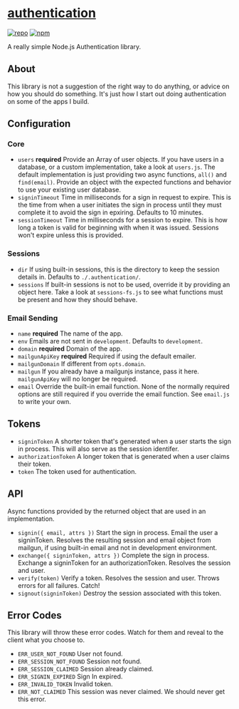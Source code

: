 # [authentication](https://github.com/ryanburnette/authentication)

[![repo](https://img.shields.io/badge/repository-Github-black.svg?style=flat-square)](https://github.com/ryanburnette/authentication)
[![npm](https://img.shields.io/badge/package-NPM-green.svg?style=flat-square)](https://www.npmjs.com/package/@ryanburnette/authentication)

A really simple Node.js Authentication library.

## About

This library is not a suggestion of the right way to do anything, or advice on
how you should do something. It's just how I start out doing authentication on
some of the apps I build.

## Configuration

### Core

- `users` **required** Provide an Array of user objects. If you have users in a
  database, or a custom implementation, take a look at `users.js`. The default
  implementation is just providing two async functions, `all()` and
  `find(email)`. Provide an object with the expected functions and behavior to
  use your existing user database.
- `signinTimeout` Time in milliseconds for a sign in request to expire. This is
  the time from when a user initiates the sign in process until they must
  complete it to avoid the sign in epxiring. Defaults to 10 minutes.
- `sessionTimeout` Time in milliseconds for a session to expire. This is how
  long a token is valid for beginning with when it was issued. Sessions won't
  expire unless this is provided.

### Sessions

- `dir` If using built-in sessions, this is the directory to keep the session
  details in. Defaults to `./.authentication/`.
- `sessions` If built-in sessions is not to be used, override it by providing an
  object here. Take a look at `sessions-fs.js` to see what functions must be
  present and how they should behave.

### Email Sending

- `name` **required** The name of the app.
- `env` Emails are not sent in `development`. Defaults to `development`.
- `domain` **required** Domain of the app.
- `mailgunApiKey` **required** Required if using the default emailer.
- `mailgunDomain` If different from `opts.domain`.
- `mailgun` If you already have a mailgunjs instance, pass it here.
  `mailgunApiKey` will no longer be required.
- `email` Override the built-in email function. None of the normally required
  options are still required if you override the email function. See `email.js`
  to write your own.

## Tokens

- `signinToken` A shorter token that's generated when a user starts the sign in
  process. This will also serve as the session identifer.
- `authorizationToken` A longer token that is generated when a user claims their
  token.
- `token` The token used for authentication.

## API

Async functions provided by the returned object that are used in an
implementation.

- `signin({ email, attrs })` Start the sign in process. Email the user a
  signinToken. Resolves the resulting session and email object from mailgun, if
  using built-in email and not in development environment.
- `exchange({ signinToken, attrs })` Complete the sign in process. Exchange a
  signinToken for an authorizationToken. Resolves the session and user.
- `verify(token)` Verify a token. Resolves the session and user. Throws errors
  for all failures. Catch!
- `signout(signinToken)` Destroy the session associated with this token.

## Error Codes

This library will throw these error codes. Watch for them and reveal to the
client what you choose to.

- `ERR_USER_NOT_FOUND` User not found.
- `ERR_SESSION_NOT_FOUND` Session not found.
- `ERR_SESSION_CLAIMED` Session already claimed.
- `ERR_SIGNIN_EXPIRED` Sign In expired.
- `ERR_INVALID_TOKEN` Invalid token.
- `ERR_NOT_CLAIMED` This session was never claimed. We should never get this error.

